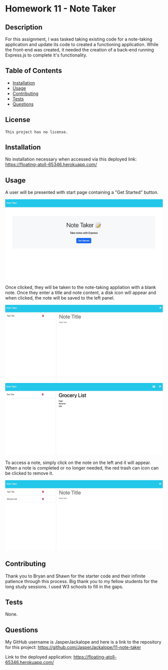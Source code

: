 # Homework 11 - Note Taker

## Description

For this assignment, I was tasked taking existing code for a note-taking application and update its code to created a functioning application. While the front-end was created, it needed the creation of a back-end running Express.js to complete it's functionality. 

## Table of Contents

- [Installation](#installation)
- [Usage](#usage)
- [Contributing](#contributing)
- [Tests](#tests)
- [Questions](#questions)

## License

    This project has no license.

## Installation

No installation necessary when accessed via this deployed link: https://floating-atoll-65346.herokuapp.com/

## Usage

A user will be presented with start page containing a "Get Started" button. 

![alt text](./images-readme/image1.jpg)

Once clicked, they will be taken to the note-taking appliation with a blank note. Once they enter a title and note content, a disk icon will appear and when clicked, the note will be saved to the left panel. 

![alt text](./images-readme/image2.jpg)
![alt text](./images-readme/image3.jpg)

To access a note, simply click on the note on the left and it will appear. When a note is completed or no longer needed, the red trash can icon can be clicked to remove it. 

![alt text](./images-readme/image4.jpg)

## Contributing

Thank you to Bryan and Shawn for the starter code and their infinite patience through this process. Big thank you to my fellow students for the long study sessions. I used W3 schools to fill in the gaps.

## Tests

None. 

## Questions

My GitHub username is JasperJackalope and here is a link to the repository for this project: https://github.com/JasperJackalope/11-note-taker 

Link to the deployed application: https://floating-atoll-65346.herokuapp.com/
